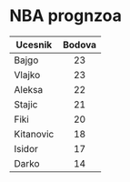 # NBA prognzoa

| Ucesnik        | Bodova
| ------------- |:-------------:|
| Bajgo | 23 |
| Vlajko | 23 |
| Aleksa      | 22 |
| Stajic| 21 |
| Fiki | 20 |
| Kitanovic     | 18 |
| Isidor      | 17 |
| Darko     | 14 |
